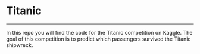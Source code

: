 # Titanic
---

In this repo you will find the code for the Titanic competition on Kaggle. The goal of this competition is to predict which passengers survived the Titanic shipwreck.
